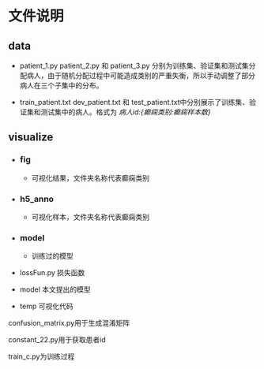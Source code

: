 # 文件说明

## data

- patient_1.py  patient_2.py 和 patient_3.py 分别为训练集、验证集和测试集分配病人，由于随机分配过程中可能造成类别的严重失衡，所以手动调整了部分病人在三个子集中的分布。

- train_patient.txt  dev_patient.txt  和  test_patient.txt中分别展示了训练集、验证集和测试集中的病人。格式为  *病人id:{癫痫类别:癫痫样本数}*

## visualize

- ### fig

  - 可视化结果，文件夹名称代表癫痫类别

- ### h5_anno

  - 可视化样本，文件夹名称代表癫痫类别

- ### model

  - 训练过的模型

- lossFun.py 损失函数
- model  本文提出的模型
- temp  可视化代码

confusion_matrix.py用于生成混淆矩阵

constant_22.py用于获取患者id

train_c.py为训练过程